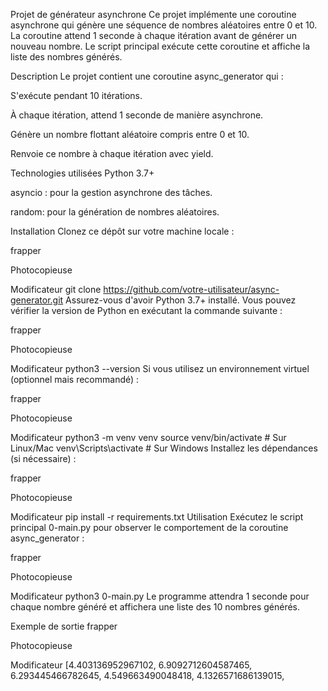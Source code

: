 Projet de générateur asynchrone
Ce projet implémente une coroutine asynchrone qui génère une séquence de nombres aléatoires entre 0 et 10. La coroutine attend 1 seconde à chaque itération avant de générer un nouveau nombre. Le script principal exécute cette coroutine et affiche la liste des nombres générés.

Description
Le projet contient une coroutine async_generator qui :

S'exécute pendant 10 itérations.

À chaque itération, attend 1 seconde de manière asynchrone.

Génère un nombre flottant aléatoire compris entre 0 et 10.

Renvoie ce nombre à chaque itération avec yield.

Technologies utilisées
Python 3.7+

asyncio : pour la gestion asynchrone des tâches.

random: pour la génération de nombres aléatoires.

Installation
Clonez ce dépôt sur votre machine locale :

frapper

Photocopieuse

Modificateur
git clone https://github.com/votre-utilisateur/async-generator.git
Assurez-vous d'avoir Python 3.7+ installé. Vous pouvez vérifier la version de Python en exécutant la commande suivante :

frapper

Photocopieuse

Modificateur
python3 --version
Si vous utilisez un environnement virtuel (optionnel mais recommandé) :

frapper

Photocopieuse

Modificateur
python3 -m venv venv
source venv/bin/activate  # Sur Linux/Mac
venv\Scripts\activate     # Sur Windows
Installez les dépendances (si nécessaire) :

frapper

Photocopieuse

Modificateur
pip install -r requirements.txt
Utilisation
Exécutez le script principal 0-main.py pour observer le comportement de la coroutine async_generator :

frapper

Photocopieuse

Modificateur
python3 0-main.py
Le programme attendra 1 seconde pour chaque nombre généré et affichera une liste des 10 nombres générés.

Exemple de sortie
frapper

Photocopieuse

Modificateur
[4.403136952967102, 6.9092712604587465, 6.293445466782645, 4.549663490048418, 4.1326571686139015,